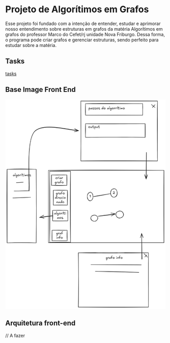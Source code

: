 # Projeto de Algorítimos em Grafos

Esse projeto foi fundado com a intenção de entender, estudar e aprimorar nosso entendimento sobre estruturas em grafos da matéria Algorítimos em grafos do professor Marco do Cefet/rj unidade Nova Friburgo. Dessa forma, o programa pode criar grafos e gerenciar estruturas, sendo perfeito para estudar sobre a matéria.

## Tasks

[tasks](./tasks.md)

## Base Image Front End

![project-base](./img/image.png)

## Arquitetura front-end

// A fazer
